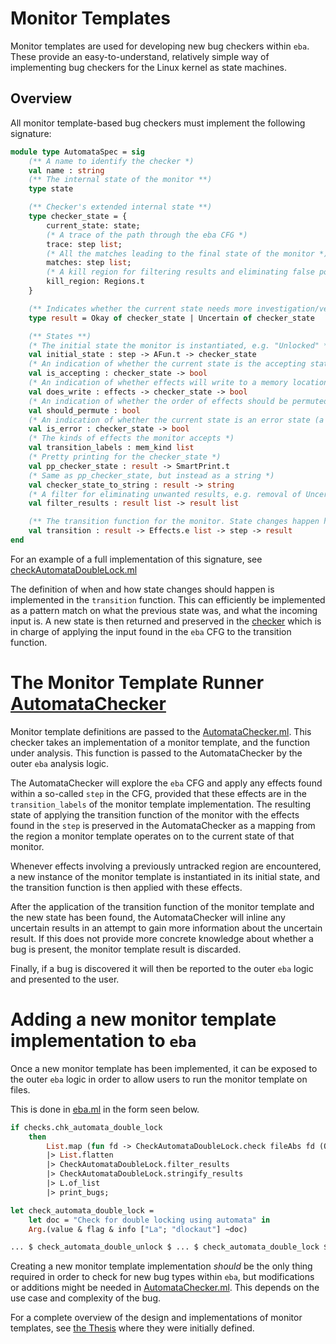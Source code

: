 # Monitor Templates

Monitor templates are used for developing new bug checkers within `eba`. These provide an easy-to-understand, relatively simple way of implementing bug checkers for the Linux kernel as state machines. 

## Overview 

All monitor template-based bug checkers must implement the following signature: 

```ocaml
module type AutomataSpec = sig
	(** A name to identify the checker *)
    val name : string
    (** The internal state of the monitor **)
	type state

	(** Checker's extended internal state **)
	type checker_state = {
		current_state: state;
        (* A trace of the path through the eba CFG *)
        trace: step list;
        (* All the matches leading to the final state of the monitor *)
        matches: step list;
        (* A kill region for filtering results and eliminating false positives *)
		kill_region: Regions.t
	}

    (** Indicates whether the current state needs more investigation/verification in order to be reported as a bug **)
	type result = Okay of checker_state | Uncertain of checker_state

    (** States **)
    (* The initial state the monitor is instantiated, e.g. "Unlocked" *)
    val initial_state : step -> AFun.t -> checker_state
    (* An indication of whether the current state is the accepting state for the monitor *)
    val is_accepting : checker_state -> bool
    (* An indication of whether effects will write to a memory location *)
    val does_write : effects -> checker_state -> bool
    (* An indication of whether the order of effects should be permuted before running the transition function in order to detect bugs in different orderings of effects *)
    val should_permute : bool
    (* An indication of whether the current state is an error state (a subset of final states for specifying more complex bug patterns ) *)
    val is_error : checker_state -> bool
    (* The kinds of effects the monitor accepts *)
    val transition_labels : mem_kind list
    (* Pretty printing for the checker_state *)
    val pp_checker_state : result -> SmartPrint.t
    (* Same as pp_checker_state, but instead as a string *)
    val checker_state_to_string : result -> string
    (* A filter for eliminating unwanted results, e.g. removal of Uncertain results *)
	val filter_results : result list -> result list

	(** The transition function for the monitor. State changes happen here based on the previous state and the effects found in the input *)
	val transition : result -> Effects.e list -> step -> result
end
```

For an example of a full implementation of this signature, see [checkAutomataDoubleLock.ml](../src/checkAutomataDoubleLock.ml)

The definition of when and how state changes should happen is implemented in the `transition` function. This can efficiently be implemented as a pattern match on what the previous state was, and what the incoming input is. A new state is then returned and preserved in the [checker](../src/automataChecker.ml) which is in charge of applying the input found in the `eba` CFG to the transition function. 

# The Monitor Template Runner [AutomataChecker](../src/automataChecker.ml)

Monitor template definitions are passed to the [AutomataChecker.ml](../automataChecker.ml). This checker takes an implementation of a monitor template, and the function under analysis. This function is passed to the AutomataChecker by the outer `eba` analysis logic. 

The AutomataChecker will explore the `eba` CFG and apply any effects found within a so-called `step` in the CFG, provided that these effects are in the `transition_labels` of the monitor template implementation. The resulting state of applying the transition function of the monitor with the effects found in the `step` is preserved in the AutomataChecker as a mapping from the region a monitor template operates on to the current state of that monitor. 

Whenever effects involving a previously untracked region are encountered, a new instance of the monitor template is instantiated in its initial state, and the transition function is then applied with these effects. 

After the application of the transition function of the monitor template and the new state has been found, the AutomataChecker will inline any uncertain results in an attempt to gain more information about the uncertain result. If this does not provide more concrete knowledge about whether a bug is present, the monitor template result is discarded. 

Finally, if a bug is discovered it will then be reported to the outer `eba` logic and presented to the user. 

# Adding a new monitor template implementation to `eba` 

Once a new monitor template has been implemented, it can be exposed to the outer `eba` logic in order to allow users to run the monitor template on files. 

This is done in [eba.ml](../src/eba.ml) in the form seen below.

``` ocaml
if checks.chk_automata_double_lock
	then 
		List.map (fun fd -> CheckAutomataDoubleLock.check fileAbs fd (Opts.Get.no_static())) fds
		|> List.flatten 
		|> CheckAutomataDoubleLock.filter_results 
		|> CheckAutomataDoubleLock.stringify_results
		|> L.of_list 
		|> print_bugs;
```

```ocaml
let check_automata_double_lock =
	let doc = "Check for double locking using automata" in
    Arg.(value & flag & info ["La"; "dlockaut"] ~doc)
```

```ocaml
... $ check_automata_double_unlock $ ... $ check_automata_double_lock $ check_automata_uaf ...
```

Creating a new monitor template implementation _should_ be the only thing required in order to check for new bug types within `eba`, but modifications or additions might be needed in [AutomataChecker.ml](../automataChecker.ml). This depends on the use case and complexity of the bug.

For a complete overview of the design and implementations of monitor templates, see [the Thesis](https://github.com/andersfischernielsen/Finding-Resource-Manipulation-Bugs-with-Monitor-Automata-on-the-Example-of-the-Linux-Kernel/blob/master/report.pdf) where they were initially defined.
